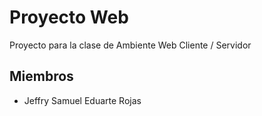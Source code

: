 # Proyecto Web
Proyecto para la clase de Ambiente Web Cliente / Servidor

## Miembros

- Jeffry Samuel Eduarte Rojas
